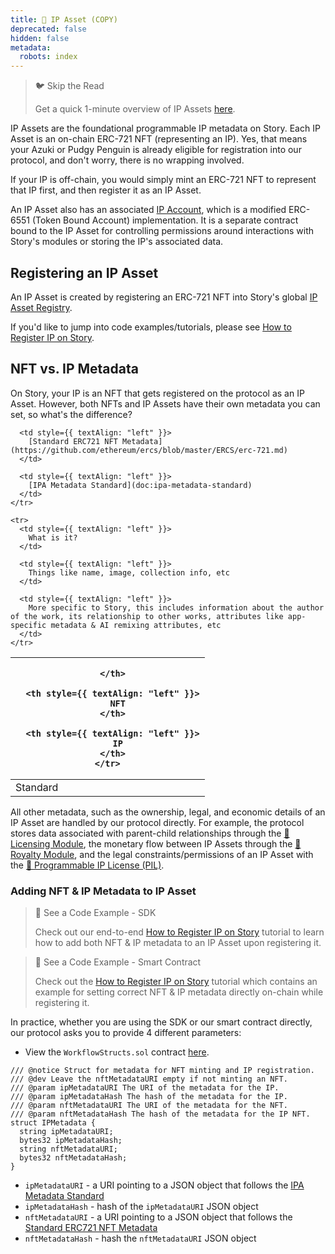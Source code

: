 ```yaml
---
title: 🧩 IP Asset (COPY)
deprecated: false
hidden: false
metadata:
  robots: index
---
```

> 🐦 Skip the Read
>
> Get a quick 1-minute overview of IP Assets [here](https://twitter.com/jacobmtucker/status/1785765362744889410).

IP Assets are the foundational programmable IP metadata on Story. Each IP Asset is an on-chain ERC-721 NFT (representing an IP). Yes, that means your Azuki or Pudgy Penguin is already eligible for registration into our protocol, and don't worry, there is no wrapping involved.

If your IP is off-chain, you would simply mint an ERC-721 NFT to represent that IP first, and then register it as an IP Asset.

An IP Asset also has an associated [IP Account](doc:ip-account), which is a modified ERC-6551 (Token Bound Account) implementation. It is a separate contract bound to the IP Asset for controlling permissions around interactions with Story's modules or storing the IP's associated data.

## Registering an IP Asset

An IP Asset is created by registering an ERC-721 NFT into Story's global [IP Asset Registry](doc:ip-asset-registry).

If you'd like to jump into code examples/tutorials, please see [How to Register IP on Story](doc:how-to-register-ip-on-story).

## NFT vs. IP Metadata

On Story, your IP is an NFT that gets registered on the protocol as an IP Asset. However, both NFTs and IP Assets have their own metadata you can set, so what's the difference?

<Table align={["left","left","left"]}>
  <thead>
    <tr>
      <th style={{ textAlign: "left" }}>

      </th>

      <th style={{ textAlign: "left" }}>
        NFT
      </th>

      <th style={{ textAlign: "left" }}>
        IP
      </th>
    </tr>
  </thead>

  <tbody>
    <tr>
      <td style={{ textAlign: "left" }}>
        Standard
      </td>

      <td style={{ textAlign: "left" }}>
        [Standard ERC721 NFT Metadata](https://github.com/ethereum/ercs/blob/master/ERCS/erc-721.md)
      </td>

      <td style={{ textAlign: "left" }}>
        [IPA Metadata Standard](doc:ipa-metadata-standard)
      </td>
    </tr>

    <tr>
      <td style={{ textAlign: "left" }}>
        What is it?
      </td>

      <td style={{ textAlign: "left" }}>
        Things like name, image, collection info, etc
      </td>

      <td style={{ textAlign: "left" }}>
        More specific to Story, this includes information about the author of the work, its relationship to other works, attributes like app-specific metadata & AI remixing attributes, etc
      </td>
    </tr>
  </tbody>
</Table>

All other metadata, such as the ownership, legal, and economic details of an IP Asset are handled by our protocol directly. For example, the protocol stores data associated with parent-child relationships through the [📜 Licensing Module](doc:licensing-module), the monetary flow between IP Assets through the [💸 Royalty Module](doc:royalty-module), and the legal constraints/permissions of an IP Asset with the [💊 Programmable IP License (PIL)](doc:programmable-ip-license).

### Adding NFT & IP Metadata to IP Asset

> 📘 See a Code Example - SDK
>
> Check out our end-to-end [How to Register IP on Story](https://docs.story.foundation/docs/how-to-register-ip-on-story#using-the-sdk) tutorial to learn how to add both NFT & IP metadata to an IP Asset upon registering it.

> 📘 See a Code Example - Smart Contract
>
> Check out the [How to Register IP on Story](https://docs.story.foundation/docs/how-to-register-ip-on-story#you-want-to-mint--register-an-nft-as-ip-in-the-same-transaction) tutorial which contains an example for setting correct NFT & IP metadata directly on-chain while registering it.

In practice, whether you are using the SDK or our smart contract directly, our protocol asks you to provide 4 different parameters:

* View the `WorkflowStructs.sol` contract [here](https://github.com/storyprotocol/protocol-periphery-v1/blob/main/contracts/lib/WorkflowStructs.sol).

```sol WorkflowStructs.sol
/// @notice Struct for metadata for NFT minting and IP registration.
/// @dev Leave the nftMetadataURI empty if not minting an NFT.
/// @param ipMetadataURI The URI of the metadata for the IP.
/// @param ipMetadataHash The hash of the metadata for the IP.
/// @param nftMetadataURI The URI of the metadata for the NFT.
/// @param nftMetadataHash The hash of the metadata for the IP NFT.
struct IPMetadata {
  string ipMetadataURI;
  bytes32 ipMetadataHash;
  string nftMetadataURI;
  bytes32 nftMetadataHash;
}
```

* `ipMetadataURI` - a URI pointing to a JSON object that follows the [IPA Metadata Standard](doc:ipa-metadata-standard)
* `ipMetadataHash` - hash of the `ipMetadataURI` JSON object
* `nftMetadataURI` - a URI pointing to a JSON object that follows the [Standard ERC721 NFT Metadata](https://github.com/ethereum/ercs/blob/master/ERCS/erc-721.md)
* `nftMetadataHash` - hash the `nftMetadataURI` JSON object